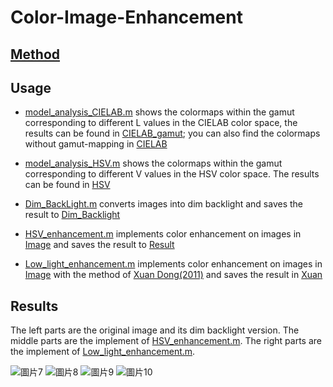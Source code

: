 # Color-Image-Enhancement
## [Method](https://github.com/justaneater/Color-Image-Enhancement/blob/main/HSV_enhancement.m)

## Usage
* [model_analysis_CIELAB.m](https://github.com/justaneater/Color-Image-Enhancement/blob/main/model_analysis_CIELAB.m) shows the colormaps within the gamut corresponding to different L values in the CIELAB color space, the results can be found in [CIELAB_gamut](https://github.com/justaneater/Color-Image-Enhancement/tree/main/model_analysis/CIELAB_gamut); you can also find the colormaps without gamut-mapping in [CIELAB](https://github.com/justaneater/Color-Image-Enhancement/tree/main/model_analysis/CIELAB)

* [model_analysis_HSV.m](https://github.com/justaneater/Color-Image-Enhancement/blob/main/model_analysis_HSV.m) shows the colormaps within the gamut corresponding to different V values in the HSV color space. The results can be found in [HSV](https://github.com/justaneater/Color-Image-Enhancement/tree/main/model_analysis/HSV)

* [Dim_BackLight.m](https://github.com/justaneater/Color-Image-Enhancement/blob/main/Dim_BackLight.m) converts images into dim backlight and saves the result to [Dim_Backlight](https://github.com/justaneater/Color-Image-Enhancement/tree/main/Image/Dim_Backlight)

* [HSV_enhancement.m](https://github.com/justaneater/Color-Image-Enhancement/blob/main/HSV_enhancement.m) implements color enhancement on images in [Image](https://github.com/justaneater/Color-Image-Enhancement/tree/main/Image) and saves the result to [Result](https://github.com/justaneater/Color-Image-Enhancement/tree/main/Result)

* [Low_light_enhancement.m](https://github.com/justaneater/Color-Image-Enhancement/blob/main/Low_light_enhancement.m) implements color enhancement on images in [Image](https://github.com/justaneater/Color-Image-Enhancement/tree/main/Image) with the method of [Xuan Dong(2011)](https://ieeexplore.ieee.org/document/6012107) and saves the result in [Xuan](https://github.com/justaneater/Color-Image-Enhancement/tree/main/Xuan)

## Results

The left parts are the original image and its dim backlight version. The middle parts are the implement of [HSV_enhancement.m](https://github.com/justaneater/Color-Image-Enhancement/blob/main/HSV_enhancement.m). The right parts are the implement of [Low_light_enhancement.m](https://github.com/justaneater/Color-Image-Enhancement/blob/main/Low_light_enhancement.m).

![圖片7](https://user-images.githubusercontent.com/96414401/208224141-904939f9-2fdc-49fe-b4cf-b0fceafe918e.png)
![圖片8](https://user-images.githubusercontent.com/96414401/208224145-bf7931da-fd1d-4d48-a403-41ed0ddff5eb.png)
![圖片9](https://user-images.githubusercontent.com/96414401/208224147-a74a0b69-3d91-45d8-9ad6-1dbb69622486.png)
![圖片10](https://user-images.githubusercontent.com/96414401/208224148-c0c5bc42-368e-4507-8af1-0536f1538759.png)
